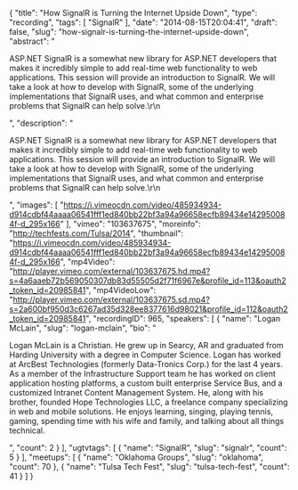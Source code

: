{
  "title": "How SignalR is Turning the Internet Upside Down",
  "type": "recording",
  "tags": [
    "SignalR"
  ],
  "date": "2014-08-15T20:04:41",
  "draft": false,
  "slug": "how-signalr-is-turning-the-internet-upside-down",
  "abstract": "<p>ASP.NET SignalR is a somewhat new library for ASP.NET developers that makes it incredibly simple to add real-time web functionality to web applications. This session will provide an introduction to SignalR. We will take a look at how to develop with SignalR, some of the underlying implementations that SignalR uses, and what common and enterprise problems that SignalR can help solve.\r\n</p>",
  "description": "<p>ASP.NET SignalR is a somewhat new library for ASP.NET developers that makes it incredibly simple to add real-time web functionality to web applications. This session will provide an introduction to SignalR. We will take a look at how to develop with SignalR, some of the underlying implementations that SignalR uses, and what common and enterprise problems that SignalR can help solve.\r\n</p>",
  "images": [
    "https://i.vimeocdn.com/video/485934934-d914cdbf44aaaa06541fff1ed840bb22bf3a94a96658ecfb89434e142950084f-d_295x166"
  ],
  "vimeo": "103637675",
  "moreinfo": "http://techfests.com/Tulsa/2014",
  "thumbnail": "https://i.vimeocdn.com/video/485934934-d914cdbf44aaaa06541fff1ed840bb22bf3a94a96658ecfb89434e142950084f-d_295x166",
  "mp4Video": "http://player.vimeo.com/external/103637675.hd.mp4?s=4a6aaeb72b569050307db83d55505d2f71f6967e&profile_id=113&oauth2_token_id=20985841",
  "mp4VideoLow": "http://player.vimeo.com/external/103637675.sd.mp4?s=2a600bf950d3c6267ad35d328ee8377616d98021&profile_id=112&oauth2_token_id=20985841",
  "recordingID": 965,
  "speakers": [
    {
      "name": "Logan McLain",
      "slug": "logan-mclain",
      "bio": "<p>Logan McLain is a Christian. He grew up in Searcy, AR and graduated from Harding University with a degree in Computer Science. Logan has worked at ArcBest Technologies (formerly Data-Tronics Corp.) for the last 4 years. As a member of the Infrastructure Support team he has worked on client application hosting platforms, a custom built enterprise Service Bus, and a customized Intranet Content Management System. He, along with his brother, founded Hope Technologies LLC, a freelance company specializing in web and mobile solutions. He enjoys learning, singing, playing tennis, gaming, spending time with his wife and family, and talking about all things technical.</p>",
      "count": 2
    }
  ],
  "ugtvtags": [
    {
      "name": "SignalR",
      "slug": "signalr",
      "count": 5
    }
  ],
  "meetups": [
    {
      "name": "Oklahoma Groups",
      "slug": "oklahoma",
      "count": 70
    },
    {
      "name": "Tulsa Tech Fest",
      "slug": "tulsa-tech-fest",
      "count": 41
    }
  ]
}